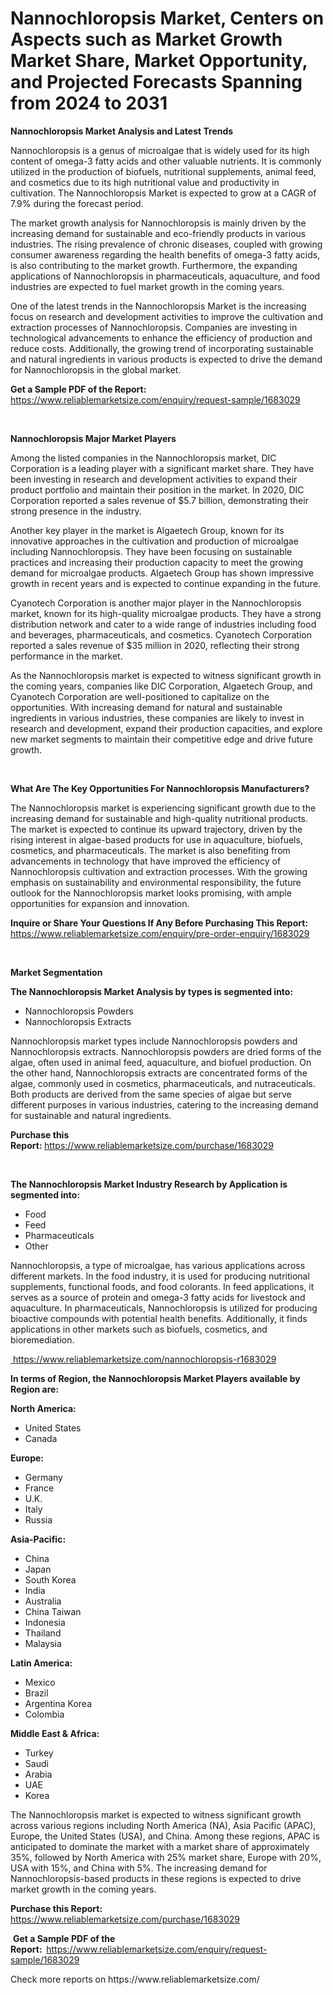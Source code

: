 <p><h1>Nannochloropsis Market, Centers on Aspects such as Market Growth Market Share, Market Opportunity, and Projected Forecasts Spanning from 2024 to 2031</h1></p><p><strong>Nannochloropsis Market Analysis and Latest Trends</strong></p>
<p><p>Nannochloropsis is a genus of microalgae that is widely used for its high content of omega-3 fatty acids and other valuable nutrients. It is commonly utilized in the production of biofuels, nutritional supplements, animal feed, and cosmetics due to its high nutritional value and productivity in cultivation. The Nannochloropsis Market is expected to grow at a CAGR of 7.9% during the forecast period.</p><p>The market growth analysis for Nannochloropsis is mainly driven by the increasing demand for sustainable and eco-friendly products in various industries. The rising prevalence of chronic diseases, coupled with growing consumer awareness regarding the health benefits of omega-3 fatty acids, is also contributing to the market growth. Furthermore, the expanding applications of Nannochloropsis in pharmaceuticals, aquaculture, and food industries are expected to fuel market growth in the coming years.</p><p>One of the latest trends in the Nannochloropsis Market is the increasing focus on research and development activities to improve the cultivation and extraction processes of Nannochloropsis. Companies are investing in technological advancements to enhance the efficiency of production and reduce costs. Additionally, the growing trend of incorporating sustainable and natural ingredients in various products is expected to drive the demand for Nannochloropsis in the global market.</p></p>
<p><strong>Get a Sample PDF of the Report:&nbsp;</strong> <a href="https://www.reliablemarketsize.com/enquiry/request-sample/1683029">https://www.reliablemarketsize.com/enquiry/request-sample/1683029</a></p>
<p>&nbsp;</p>
<p><strong>Nannochloropsis Major Market Players</strong></p>
<p><p>Among the listed companies in the Nannochloropsis market, DIC Corporation is a leading player with a significant market share. They have been investing in research and development activities to expand their product portfolio and maintain their position in the market. In 2020, DIC Corporation reported a sales revenue of $5.7 billion, demonstrating their strong presence in the industry.</p><p>Another key player in the market is Algaetech Group, known for its innovative approaches in the cultivation and production of microalgae including Nannochloropsis. They have been focusing on sustainable practices and increasing their production capacity to meet the growing demand for microalgae products. Algaetech Group has shown impressive growth in recent years and is expected to continue expanding in the future.</p><p>Cyanotech Corporation is another major player in the Nannochloropsis market, known for its high-quality microalgae products. They have a strong distribution network and cater to a wide range of industries including food and beverages, pharmaceuticals, and cosmetics. Cyanotech Corporation reported a sales revenue of $35 million in 2020, reflecting their strong performance in the market.</p><p>As the Nannochloropsis market is expected to witness significant growth in the coming years, companies like DIC Corporation, Algaetech Group, and Cyanotech Corporation are well-positioned to capitalize on the opportunities. With increasing demand for natural and sustainable ingredients in various industries, these companies are likely to invest in research and development, expand their production capacities, and explore new market segments to maintain their competitive edge and drive future growth.</p></p>
<p>&nbsp;</p>
<p><strong>What Are The Key Opportunities For Nannochloropsis Manufacturers?</strong></p>
<p><p>The Nannochloropsis market is experiencing significant growth due to the increasing demand for sustainable and high-quality nutritional products. The market is expected to continue its upward trajectory, driven by the rising interest in algae-based products for use in aquaculture, biofuels, cosmetics, and pharmaceuticals. The market is also benefiting from advancements in technology that have improved the efficiency of Nannochloropsis cultivation and extraction processes. With the growing emphasis on sustainability and environmental responsibility, the future outlook for the Nannochloropsis market looks promising, with ample opportunities for expansion and innovation.</p></p>
<p><strong>Inquire or Share Your Questions If Any Before Purchasing This Report:</strong> <a href="https://www.reliablemarketsize.com/enquiry/pre-order-enquiry/1683029">https://www.reliablemarketsize.com/enquiry/pre-order-enquiry/1683029</a></p>
<p>&nbsp;</p>
<p><strong>Market Segmentation</strong></p>
<p><strong>The Nannochloropsis Market Analysis by types is segmented into:</strong></p>
<p><ul><li>Nannochloropsis Powders</li><li>Nannochloropsis Extracts</li></ul></p>
<p><p>Nannochloropsis market types include Nannochloropsis powders and Nannochloropsis extracts. Nannochloropsis powders are dried forms of the algae, often used in animal feed, aquaculture, and biofuel production. On the other hand, Nannochloropsis extracts are concentrated forms of the algae, commonly used in cosmetics, pharmaceuticals, and nutraceuticals. Both products are derived from the same species of algae but serve different purposes in various industries, catering to the increasing demand for sustainable and natural ingredients.</p></p>
<p><strong>Purchase this Report:&nbsp;</strong><a href="https://www.reliablemarketsize.com/purchase/1683029">https://www.reliablemarketsize.com/purchase/1683029</a></p>
<p>&nbsp;</p>
<p><strong>The Nannochloropsis Market Industry Research by Application is segmented into:</strong></p>
<p><ul><li>Food</li><li>Feed</li><li>Pharmaceuticals</li><li>Other</li></ul></p>
<p><p>Nannochloropsis, a type of microalgae, has various applications across different markets. In the food industry, it is used for producing nutritional supplements, functional foods, and food colorants. In feed applications, it serves as a source of protein and omega-3 fatty acids for livestock and aquaculture. In pharmaceuticals, Nannochloropsis is utilized for producing bioactive compounds with potential health benefits. Additionally, it finds applications in other markets such as biofuels, cosmetics, and bioremediation.</p></p>
<p><a href="https://www.reliablemarketsize.com/nannochloropsis-r1683029">&nbsp;https://www.reliablemarketsize.com/nannochloropsis-r1683029</a></p>
<p><strong>In terms of Region, the Nannochloropsis Market Players available by Region are:</strong></p>
<p>
    <p> <strong> North America: </strong>
        <ul>
            <li>United States</li>
            <li>Canada</li>
        </ul>
        </p> 
    <p> <strong> Europe: </strong>
        <ul>
            <li>Germany</li>
            <li>France</li>
            <li>U.K.</li>
            <li>Italy</li>
            <li>Russia</li>
        </ul>
        </p> 
    <p> <strong> Asia-Pacific: </strong>
        <ul>
            <li>China</li>
            <li>Japan</li>
            <li>South Korea</li>
            <li>India</li>
            <li>Australia</li>
            <li>China Taiwan</li>
            <li>Indonesia</li>
            <li>Thailand</li>
            <li>Malaysia</li>
        </ul>
        </p> 
    <p> <strong> Latin America: </strong>
        <ul>
            <li>Mexico</li>
            <li>Brazil</li>
            <li>Argentina Korea</li>
            <li>Colombia</li>
        </ul>
        </p> 
    <p> <strong> Middle East & Africa: </strong>
        <ul>
            <li>Turkey</li>
            <li>Saudi</li>
            <li>Arabia</li>
            <li>UAE</li>
            <li>Korea</li>
        </ul>
    </p>
    </p>
<p><p>The Nannochloropsis market is expected to witness significant growth across various regions including North America (NA), Asia Pacific (APAC), Europe, the United States (USA), and China. Among these regions, APAC is anticipated to dominate the market with a market share of approximately 35%, followed by North America with 25% market share, Europe with 20%, USA with 15%, and China with 5%. The increasing demand for Nannochloropsis-based products in these regions is expected to drive market growth in the coming years.</p></p>
<p><strong>Purchase this Report: </strong><a href="https://www.reliablemarketsize.com/purchase/1683029">https://www.reliablemarketsize.com/purchase/1683029</a></p>
<p>&nbsp;<strong>Get a Sample PDF of the Report:&nbsp;&nbsp;</strong><a href="https://www.reliablemarketsize.com/enquiry/request-sample/1683029">https://www.reliablemarketsize.com/enquiry/request-sample/1683029</a></p>
<p><strong></strong></p>
<p>Check more reports on https://www.reliablemarketsize.com/</p>